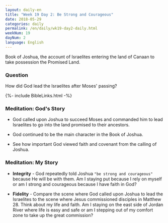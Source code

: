 ```yaml
---
layout: daily-en
title: "Week 19 Day 2: Be Strong and Courageous"
date: 2018-05-29
categories: daily
permalink: /en/daily/wk19-day2-daily.html
weekNum: 19
dayNum: 2
language: English
---
```


Book of Joshua, the account of Israelites entering the land of Canaan to take possession the Promised Land.

### Question     
How did God lead the Israelites after Moses' passing?

{%- include BibleLinks.html -%} 

### Meditation: God's Story   
+ God called upon Joshua to succeed Moses and commanded him to lead Israelites to go into the land promised to their ancestors. 

+ God continued to be the main character in the Book of Joshua. 

+ See how important God viewed faith and covenant from the calling of Joshua. 

### Meditation: My Story   
+ **Integrity** - God repeatedly told Joshua `"be strong and courageous"` because He will be with them. Am I staying put because I rely on myself or am I strong and courageous because I have faith in God? 

+ **Fidelity** - Compare the scene where God called upon Joshua to lead the Israelites to the scene where Jesus commissioned disciples in Matthew 28. Think about my life and faith. Am I staying on the east side of Jordan River where life is easy and safe or am I stepping out of my comfort zone to take up the great commission? 
